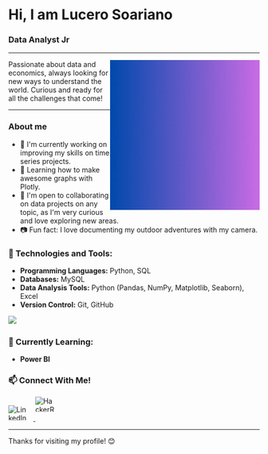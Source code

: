 # Hi, I am Lucero Soariano

### Data Analyst Jr

---

<img align="right" alt="GIF" src="DA.gif" width="300"/>


Passionate about data and economics, always looking for new ways to understand the world. Curious and ready for all the challenges that come!

---
### About me
- 🔭 I'm currently working on improving my skills on time series projects.
- 🌱 Learning how to make awesome graphs with Plotly.
- 👯 I'm open to collaborating on data projects on any topic, as I'm very curious and love exploring new areas.
- 📷 Fun fact: I love documenting my outdoor adventures with my camera.

### 🔧 Technologies and Tools:
- **Programming Languages:** Python, SQL
- **Databases:** MySQL
- **Data Analysis Tools:** Python (Pandas, NumPy, Matplotlib, Seaborn), Excel
- **Version Control:** Git, GitHub
<tr>
        <td style="font-weight: bold; padding-right: 10px; vertical-align: center; border: none;"></td>
        <td><img height="40" src="https://skillicons.dev/icons?i=python,mysql,git,github,visualstudio,"/></td>
    </tr>

<!--### 📝 Últimos Proyectos:
1. **[Proyecto de Análisis de Sentimientos](#):** Análisis de opiniones en redes sociales utilizando Python y Google Colab.
2. **[Encriptador de Texto](#):** Aplicación web para encriptar y desencriptar mensajes, desarrollada en JavaScript, HTML y CSS.
3. **[Juego del Número Secreto](#):** Juego interactivo desarrollado durante el curso de lógica de programación en JavaScript. -->

### 🌱 Currently Learning:
- **Power BI**

### 📫 Connect With Me!
<div style="text-align: left;">
  <a href="https://www.linkedin.com/in/lucero-soriano-rosajel-/" target="_blank">
    <img src="https://raw.githubusercontent.com/rahuldkjain/github-profile-readme-generator/master/src/images/icons/Social/linked-in-alt.svg"
         alt="LinkedIn" height="30" width="40" style="display: inline-block; margin-right: 10px;" />
  </a>
  <a href="https://www.hackerrank.com/profile/lu0sorjel" target="_blank">
    <img src="https://raw.githubusercontent.com/rahuldkjain/github-profile-readme-generator/master/src/images/icons/Social/hackerrank.svg"
         alt="HackerRank" height="30" width="40" style="display: inline-block;" />
  </a>
</div>


<!--- **LinkedIn:** [Mi perfil](https://www.linkedin.com/in/lucero-soriano-rosajel-/)
- **Correo:** lucero.rosajel@gmail.com -->

---

Thanks for visiting my profile! 😊
